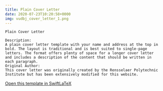 ```yaml
---
title: Plain Cover Letter
date: 2020-07-23T10:20:58+0000
img: vudbj_cover_letter_1.png
---
```

```
Plain Cover Letter

Description:
A plain cover letter template with your name and address at the top in bold. The layout is traditional and is best suited to single-page letters. The format offers plenty of space for a longer cover letter and includes a description of the content that should be written in each paragraph.
Original Author:
This cover letter was originally created by the Rensselaer Polytechnic Institute but has been extensively modified for this website.
```
[Open this template in SwiftLaTeX](https://www.swiftlatex.com/project.html?import=https://swiftlatex.github.io/LaTeXBoilerPlate/zips/rggar_cover_letter_1.zip)
